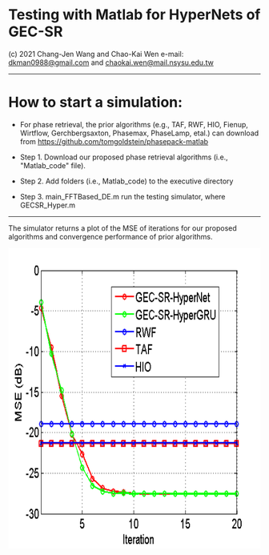 # Testing with Matlab for HyperNets of GEC-SR
(c) 2021 Chang-Jen Wang and Chao-Kai Wen e-mail: dkman0988@gmail.com and chaokai.wen@mail.nsysu.edu.tw

--------------------------------------------------------------------------------------------------------------------------
# How to start a simulation:
- For phase retrieval, the prior algorithms (e.g., TAF, RWF, HIO, Fienup, Wirtflow, Gerchbergsaxton, Phasemax, PhaseLamp, etal.) can download from
  https://github.com/tomgoldstein/phasepack-matlab

- Step 1. Download our proposed phase retrieval algorithms (i.e., "Matlab_code" file).
  
- Step 2. Add folders (i.e., Matlab_code) to the executive directory
  
- Step 3. main_FFTBased_DE.m run the testing simulator, where <br>
GECSR_Hyper.m 
  
--------------------------------------------------------------------------------------------------------------------------------------
The simulator returns a plot of the MSE of iterations for our proposed algorithms and convergence performance of prior algorithms.
<div align=center><img width="600" height="600" src="https://github.com/Wangchangjen/GEC-SR-PR-HyperNets/blob/main/HyperNets-test/Matlab_code/Result.png"/></div>

